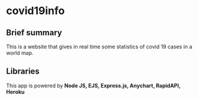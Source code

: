 # covid19info

## Brief summary
This is a website that gives in real time some statistics of covid 19 cases in a world map.

## Libraries
This app is powered by **Node JS, EJS, Express.js, Anychart, RapidAPI, Heroku**
